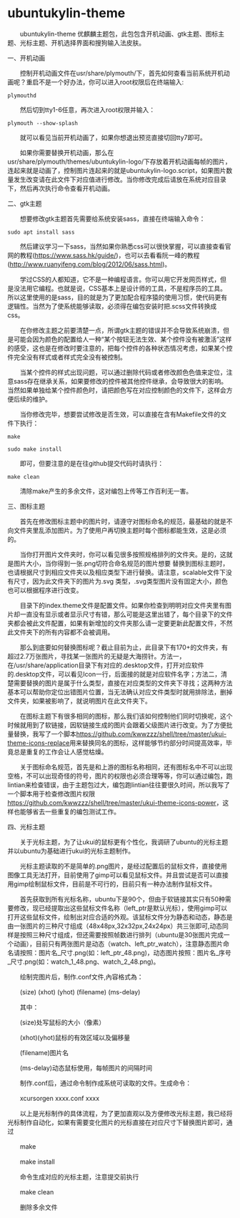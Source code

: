 # ubuntukylin-theme

　　ubuntukylin-theme 优麒麟主题包，此包包含开机动画、gtk主题、图标主题、光标主题、开机选择界面和搜狗输入法皮肤。

一、开机动画

　　控制开机动画文件在usr/share/plymouth/下，首先如何查看当前系统开机动画呢？重启不是一个好办法，你可以进入root权限后在终端输入:

	plymouthd

　　然后切到tty1-6任意，再次进入root权限并输入：

	plymouth --show-splash

　　就可以看见当前开机动画了，如果你想退出预览直接切回tty7即可。

　　如果你需要替换开机动画，那么在usr/share/plymouth/themes/ubuntukylin-logo/下存放着开机动画每帧的图片，连起来就是动画了，控制图片连起来的就是ubuntukylin-logo.script，如果图片数量发生改变请在此文件下对应值进行修改。当你修改完成后请放在系统对应目录下，然后再次执行命令查看开机动画。

二、gtk主题

　　想要修改gtk主题首先需要给系统安装sass，直接在终端输入命令：

	sudo apt install sass

　　然后建议学习一下sass，当然如果你熟悉css可以很快掌握，可以直接查看官网的教程(https://www.sass.hk/guide/)，也可以去看看阮一峰的教程(http://www.ruanyifeng.com/blog/2012/06/sass.html)。

　　学过CSS的人都知道，它不是一种编程语言。你可以用它开发网页样式，但是没法用它编程。也就是说，CSS基本上是设计师的工具，不是程序员的工具。所以这里使用的是sass，目的就是为了更加配合程序猿的使用习惯，使代码更有逻辑性。当然为了使系统能够读取，必须得在编包安装时把.scss文件转换成css。

　　在你修改主题之前要清楚一点，所谓gtk主题的错误并不会导致系统崩溃，但是可能会因为颜色的配置给人一种“某个按钮无法生效、某个控件没有被激活”这样的感受，这也是在修改时要注意的，把每个控件的各种状态情况考虑，如果某个控件完全没有样式或者样式完全没有被控制。

　　当某个控件的样式出现问题，可以通过删除代码或者修改颜色色值来定位，注意sass存在继承关系，如果要修改的控件被其他控件继承，会导致很大的影响。当然如果单独给某个控件颜色时，请把颜色写在对应控制颜色的文件下，这样会方便后续的维护。

　　当你修改完毕，想要尝试修改是否生效，可以直接在含有Makefile文件的文件下执行：

	make

	sudo make install

　　即可，但要注意的是在往github提交代码时请执行：

	make clean

　　清除make产生的多余文件，这对编包上传等工作百利无一害。


三、图标主题

　　首先在修改图标主题中的图片时，请遵守对图标命名的规范，最基础的就是不向文件夹里乱添加图片。为了使用户再切换主题时每个图标都能生效，这是必须的。

　　当你打开图片文件夹时，你可以看见很多按照规格排列的文件夹。是的，这就是图片大小，当你得到一张.png切符合命名规范的图片想要
替换到图标主题时，也请根据尺寸到相应文件夹以及相应类型下进行替换。请注意，scalable文件下没有尺寸，因为此文件夹下的图片为.svg
类型，.svg类型图片没有固定大小，颜色也可以根据程序进行改变。

　　目录下的index.theme文件是配置文件。如果你检查到明明对应文件夹里有图片却一直没有显示或者显示尺寸有错，那么可能是这里出错了，每个目录下的文件夹都会被此文件配置，如果有新增加的文件夹那么请一定要更新此配置文件，不然此文件夹下的所有内容都不会被调用。

　　那么到底要如何替换图标呢？截止目前为止，此目录下有170+的文件夹，有超过2.7万张图片，寻找某一张图片的无疑是大海捞针。方法一，在/usr/share/application目录下有对应的.desktop文件，打开对应软件的.desktop文件，可以看见Icon一行，后面接的就是对应软件名字；方法二，清楚需要替换的图片是属于什么类型，直接在对应类型的文件夹下寻找；这两种方法基本可以帮助你定位出错图片位置，当无法确认对应文件类型时就用排除法，删掉文件夹，如果被影响了，就说明图片在此文件夹下。

　　在图标主题下有很多相同的图标，那么我们该如何控制他们同时切换呢，这个时候就用到了软链接，因软链接生成的图片会跟着父级图片进行改变。为了方便批量替换，我写了一个脚本<https://github.com/kwwzzz/shell/tree/master/ukui-theme-icons-replace>用来替换同名的图标，这样能够节约部分时间提高效率，毕竟总是重复的工作会让人感觉枯燥。

　　关于图标命名规范，首先是和上游的图标名称相同，还有图标名中不可以出现空格，不可以出现奇怪的符号，图片的权限也必须合理等等，你可以通过编包，跑lintian来检查错误，由于主题包过大，编包跑lintian往往要很久时间，所以我写了一个脚本用于检查修改图片权限<https://github.com/kwwzzz/shell/tree/master/ukui-theme-icons-power>，这样也能够省去一些重复的编包测试工作。

四、光标主题

　　关于光标主题，为了让ukui的鼠标更有个性化，我调研了ubuntu的光标主题并以ubuntu为基础进行ukui的光标主题制作。

　　光标主题读取的不是简单的.png图片，是经过配置后的鼠标文件，直接使用图像工具无法打开，目前使用了gimp可以看见鼠标文件。并且尝试是否可以直接用gimp绘制鼠标文件，目前是不可行的，目前只有一种办法制作鼠标文件。

　　首先获取到所有光标名称，ubuntu下是90个，但由于软链接其实只有50种需要修改，现已经提取出这些鼠标文件名称（left_ptr是默认光标），使用gimp可以打开这些鼠标文件，绘制出对应合适的外观。该鼠标文件分为静态和动态，静态是由一张图片的三种尺寸组成（48x48px,32x32px,24x24px）共三张即可,动态同样是按照三种尺寸组成，但还需要按照帧数进行排列（ubuntu是30张图片完成一个动画），目前只有两张图片是动态（watch、left_ptr_watch），注意静态图片命名请按照：图片名_尺寸.png(如：left_ptr_48.png)，动态图片按照：图片名_序号_尺寸.png(如：watch_1_48.png、watch_2_48.png)。

　　绘制完图片后，制作.conf文件,內容格式為：

　　(size) (xhot) (yhot) (filename) (ms-delay)

　　其中：

　　(size)处写鼠标的大小（像素）

　　(xhot)(yhot)鼠标的有效区域以及偏移量

　　(filename)图片名

　　(ms-delay)动态鼠标使用，每帧图片的间隔时间

　　制作.conf后，通过命令制作成系统可读取的文件。生成命令：

　　xcursorgen xxxx.conf xxxx

　　以上是光标制作的具体流程，为了更加直观以及方便修改光标主题，我已经将光标制作自动化，如果有需要变化图片的光标直接在对应尺寸下替换图片即可，通过

　　make

　　make install

　　命令生成对应的光标主题，注意提交前执行

　　make clean

　　删除多余文件
